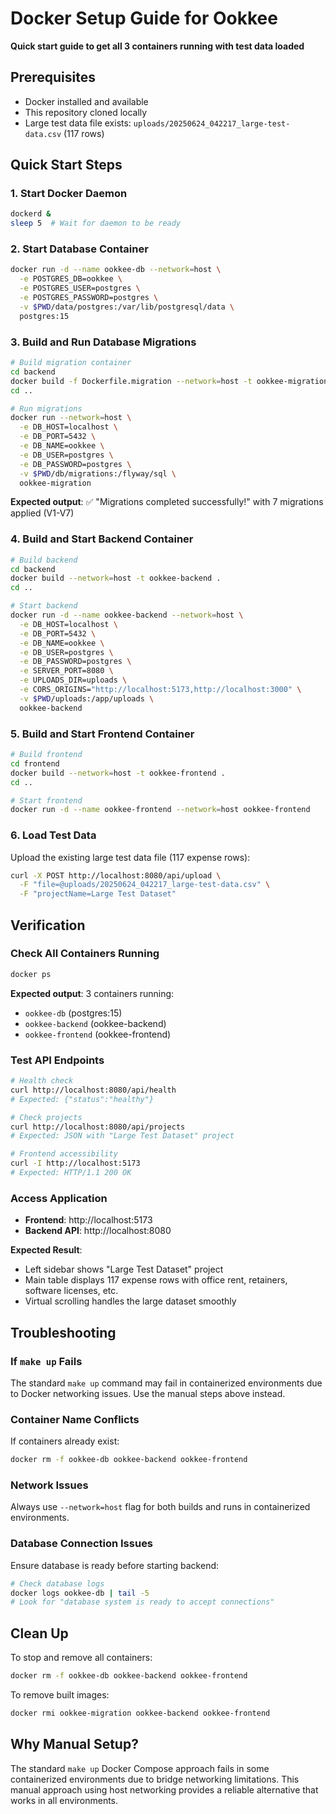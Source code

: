 # Docker Setup Guide for Ookkee

**Quick start guide to get all 3 containers running with test data loaded**

## Prerequisites

- Docker installed and available
- This repository cloned locally
- Large test data file exists: `uploads/20250624_042217_large-test-data.csv` (117 rows)

## Quick Start Steps

### 1. Start Docker Daemon

```bash
dockerd &
sleep 5  # Wait for daemon to be ready
```

### 2. Start Database Container

```bash
docker run -d --name ookkee-db --network=host \
  -e POSTGRES_DB=ookkee \
  -e POSTGRES_USER=postgres \
  -e POSTGRES_PASSWORD=postgres \
  -v $PWD/data/postgres:/var/lib/postgresql/data \
  postgres:15
```

### 3. Build and Run Database Migrations

```bash
# Build migration container
cd backend
docker build -f Dockerfile.migration --network=host -t ookkee-migration .
cd ..

# Run migrations
docker run --network=host \
  -e DB_HOST=localhost \
  -e DB_PORT=5432 \
  -e DB_NAME=ookkee \
  -e DB_USER=postgres \
  -e DB_PASSWORD=postgres \
  -v $PWD/db/migrations:/flyway/sql \
  ookkee-migration
```

**Expected output**: ✅ "Migrations completed successfully!" with 7 migrations applied (V1-V7)

### 4. Build and Start Backend Container

```bash
# Build backend
cd backend
docker build --network=host -t ookkee-backend .
cd ..

# Start backend
docker run -d --name ookkee-backend --network=host \
  -e DB_HOST=localhost \
  -e DB_PORT=5432 \
  -e DB_NAME=ookkee \
  -e DB_USER=postgres \
  -e DB_PASSWORD=postgres \
  -e SERVER_PORT=8080 \
  -e UPLOADS_DIR=uploads \
  -e CORS_ORIGINS="http://localhost:5173,http://localhost:3000" \
  -v $PWD/uploads:/app/uploads \
  ookkee-backend
```

### 5. Build and Start Frontend Container

```bash
# Build frontend
cd frontend
docker build --network=host -t ookkee-frontend .
cd ..

# Start frontend
docker run -d --name ookkee-frontend --network=host ookkee-frontend
```

### 6. Load Test Data

Upload the existing large test data file (117 expense rows):

```bash
curl -X POST http://localhost:8080/api/upload \
  -F "file=@uploads/20250624_042217_large-test-data.csv" \
  -F "projectName=Large Test Dataset"
```

## Verification

### Check All Containers Running

```bash
docker ps
```

**Expected output**: 3 containers running:
- `ookkee-db` (postgres:15)
- `ookkee-backend` (ookkee-backend) 
- `ookkee-frontend` (ookkee-frontend)

### Test API Endpoints

```bash
# Health check
curl http://localhost:8080/api/health
# Expected: {"status":"healthy"}

# Check projects
curl http://localhost:8080/api/projects
# Expected: JSON with "Large Test Dataset" project

# Frontend accessibility
curl -I http://localhost:5173
# Expected: HTTP/1.1 200 OK
```

### Access Application

- **Frontend**: http://localhost:5173
- **Backend API**: http://localhost:8080

**Expected Result**: 
- Left sidebar shows "Large Test Dataset" project
- Main table displays 117 expense rows with office rent, retainers, software licenses, etc.
- Virtual scrolling handles the large dataset smoothly

## Troubleshooting

### If `make up` Fails

The standard `make up` command may fail in containerized environments due to Docker networking issues. Use the manual steps above instead.

### Container Name Conflicts

If containers already exist:

```bash
docker rm -f ookkee-db ookkee-backend ookkee-frontend
```

### Network Issues

Always use `--network=host` flag for both builds and runs in containerized environments.

### Database Connection Issues

Ensure database is ready before starting backend:

```bash
# Check database logs
docker logs ookkee-db | tail -5
# Look for "database system is ready to accept connections"
```

## Clean Up

To stop and remove all containers:

```bash
docker rm -f ookkee-db ookkee-backend ookkee-frontend
```

To remove built images:

```bash
docker rmi ookkee-migration ookkee-backend ookkee-frontend
```

## Why Manual Setup?

The standard `make up` Docker Compose approach fails in some containerized environments due to bridge networking limitations. This manual approach using host networking provides a reliable alternative that works in all environments.
